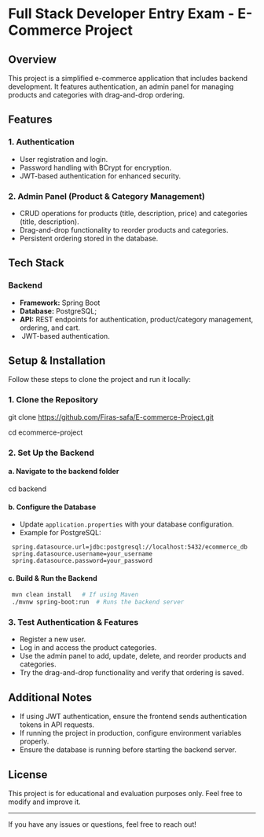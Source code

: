 # Full Stack Developer Entry Exam - E-Commerce Project

## Overview

This project is a simplified e-commerce application that includes backend development. It features authentication, an admin panel for managing products and categories with drag-and-drop ordering.

## Features

### 1. Authentication

- User registration and login.
- Password handling with BCrypt for encryption.
- JWT-based authentication for enhanced security.

### 2. Admin Panel (Product & Category Management)

- CRUD operations for products (title, description, price) and categories (title, description).
- Drag-and-drop functionality to reorder products and categories.
- Persistent ordering stored in the database.

## Tech Stack

### **Backend**

- **Framework:** Spring Boot
- **Database:** PostgreSQL;
- **API:** REST endpoints for authentication, product/category management, ordering, and cart.
-  JWT-based authentication.

## Setup & Installation

Follow these steps to clone the project and run it locally:

### **1. Clone the Repository**

 git clone https://github.com/Firas-safa/E-commerce-Project.git

 cd ecommerce-project

### **2. Set Up the Backend**

#### **a. Navigate to the backend folder**

 cd backend

#### **b. Configure the Database**

- Update `application.properties` with your database configuration.
- Example for PostgreSQL:

```properties
 spring.datasource.url=jdbc:postgresql://localhost:5432/ecommerce_db
 spring.datasource.username=your_username
 spring.datasource.password=your_password
```

#### **c. Build & Run the Backend**

```sh
 mvn clean install   # If using Maven
 ./mvnw spring-boot:run  # Runs the backend server
```

### **3. Test Authentication & Features**

- Register a new user.
- Log in and access the product categories.
- Use the admin panel to add, update, delete, and reorder products and categories.
- Try the drag-and-drop functionality and verify that ordering is saved.

## Additional Notes

- If using JWT authentication, ensure the frontend sends authentication tokens in API requests.
- If running the project in production, configure environment variables properly.
- Ensure the database is running before starting the backend server.


## License

This project is for educational and evaluation purposes only. Feel free to modify and improve it.

---

If you have any issues or questions, feel free to reach out!

